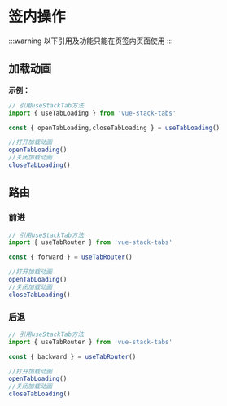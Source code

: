 # 签内操作
:::warning
以下引用及功能只能在页签内页面使用
:::
## 加载动画
**示例：**

```typescript
// 引用useStackTab方法
import { useTabLoading } from 'vue-stack-tabs'

const { openTabLoading,closeTabLoading } = useTabLoading()

//打开加载动画
openTabLoading()
//关闭加载动画
closeTabLoading()
```

## 路由

### 前进
```typescript
// 引用useStackTab方法
import { useTabRouter } from 'vue-stack-tabs'

const { forward } = useTabRouter()

//打开加载动画
openTabLoading()
//关闭加载动画
closeTabLoading()
```
### 后退
```typescript
// 引用useStackTab方法
import { useTabRouter } from 'vue-stack-tabs'

const { backward } = useTabRouter()

//打开加载动画
openTabLoading()
//关闭加载动画
closeTabLoading()
```